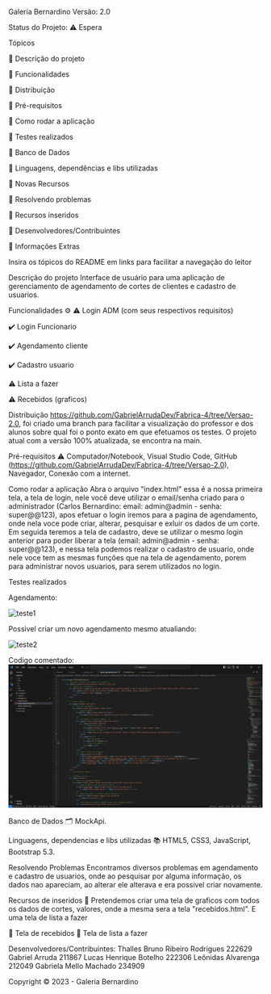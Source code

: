 Galeria Bernardino
Versão: 2.0

Status do Projeto: ⚠️ Espera 

Tópicos

🔹 Descrição do projeto

🔹 Funcionalidades

🔹 Distribuição

🔹 Pré-requisitos

🔹 Como rodar a aplicação

🔹 Testes realizados

🔹 Banco de Dados

🔹 Linguagens, dependências e libs utilizadas

🔹 Novas Recursos

🔹 Resolvendo problemas

🔹 Recursos inseridos

🔹 Desenvolvedores/Contribuintes

🔹 Informações Extras


Insira os tópicos do README em links para facilitar a navegação do leitor

Descrição do projeto
Interface de usuário para uma aplicação de gerenciamento de agendamento de cortes de clientes e cadastro de usuarios.

Funcionalidades ⚙️
⚠️ Login ADM (com seus respectivos requisitos)

✔️ Login Funcionario

✔️ Agendamento cliente

✔️ Cadastro usuario

⚠️ Lista a fazer

⚠️  Recebidos (graficos)

Distribuição
https://github.com/GabrielArrudaDev/Fabrica-4/tree/Versao-2.0, foi criado uma branch para facilitar a visualização do professor e dos alunos sobre qual foi o ponto exato em que efetuamos os testes. O projeto atual com a versão 100% atualizada, se encontra na main.

Pré-requisitos ⚠️
Computador/Notebook, Visual Studio Code, GitHub (https://github.com/GabrielArrudaDev/Fabrica-4/tree/Versao-2.0), Navegador, Conexão com a internet.

Como rodar a aplicação
Abra o arquivo "index.html" essa é a nossa primeira tela, a tela de login, nele você deve utilizar o email/senha criado para  o administrador (Carlos Bernardino: email: admin@admin - senha: super@@123), apos efetuar o login iremos para a pagina de agendamento, onde nela voce pode criar, alterar, pesquisar e exluir os dados de um corte. Em seguida teremos a tela de cadastro, deve se utilizar o mesmo login anterior para poder liberar a tela (email: admin@admin - senha: super@@123), e nessa tela podemos realizar o cadastro de usuario, onde nele voce tem as mesmas funções que na tela de agendamento, porem para administrar novos usuarios, para serem utilizados no login. 

Testes realizados
 
Agendamento:

![teste1](https://github.com/GabrielArrudaDev/Fabrica-4/assets/93550330/24a7a5d8-cbf3-4e7d-82dc-425ec748add7)

Possivel criar um novo agendamento mesmo atualiando:

![teste2](https://github.com/GabrielArrudaDev/Fabrica-4/assets/93550330/120b26fc-2173-4bc7-9d54-a045dc94b38c)

Codigo comentado:
![Alt text](image.png)

Banco de Dados 🗂️
MockApi.

Linguagens, dependencias e libs utilizadas 📚
HTML5, CSS3, JavaScript, Bootstrap 5.3.

Resolvendo Problemas 
Encontramos diversos problemas em agendamento e cadastro de usuarios, onde ao pesquisar por alguma informação, os dados nao apareciam, ao alterar ele alterava e era possivel criar novamente.

Recursos de inseridos 🧰
Pretendemos criar uma tela de graficos com todos os dados de cortes, valores, onde a mesma sera a tela "recebidos.html". E uma tela de lista a fazer

📝 Tela de recebidos
📝 Tela de lista a fazer

Desenvolvedores/Contribuintes:
Thalles Bruno Ribeiro Rodrigues 222629
Gabriel Arruda 211867
Lucas Henrique Botelho 222306
Leônidas Alvarenga 212049
Gabriela Mello Machado 234909

Copyright ©️ 2023 - Galeria Bernardino
